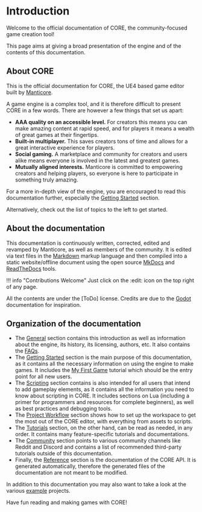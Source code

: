 Introduction
============

Welcome to the official documentation of CORE, the
community-focused game creation tool!

This page aims at giving a broad presentation of the engine and of the contents
of this documentation.

About CORE
----------

This is the official documentation for CORE, the UE4 based game editor built by [Manticore].

A game engine is a complex tool, and it is therefore difficult to present CORE
in a few words. There are however a few things that set us apart:

- **AAA quality on an accessible level.**  For creators this means you can make amazing content at rapid speed, and for
    players it means a wealth of great games at their fingertips.
- **Built-in multiplayer.** This saves creators tons of time and allows for a great interactive experience for players.
- **Social gaming.** A marketplace and community for creators and users alike means everyone is involved in the latest
    and greatest games.
- **Mutually aligned interests.** Manticore is committed to empowering creators and helping players, so everyone is here
    to participate in something truly amazing.

For a more in-depth view of the engine, you are encouraged to read this
documentation further, especially the [Getting Started] section.

Alternatively, check out the list of topics to the left to get started.

About the documentation
-----------------------

This documentation is continuously written, corrected, edited and revamped by
Manticore, as well as members of the community. It is edited via text files in the
[Markdown] markup language and then compiled into a static website/offline document using the
open source [MkDocs] and [ReadTheDocs] tools.

!!! info "Contributions Welcome"
    Just click on the :edit: icon on the top right of any page.

All the contents are under the [ToDo] license. Credits are due to the [Godot] documentation for inspiration.

Organization of the documentation
---------------------------------

- The [General] section contains this introduction as well as
  information about the engine, its history, its licensing, authors, etc. It
  also contains the [FAQs].
- The [Getting Started] section is the main purpose of this
  documentation, as it contains all the necessary information on using the
  engine to make games. It includes the [My First Game] tutorial which should be the entry point for all
  new users.
- The [Scripting] section contains is also intended for all users that intend to add gameplay elements, as it contains
  all the information you need to know about scripting in CORE. It includes sections on Lua (including a primer for
  programmers and resources for complete beginners), as well as best practices and debugging tools.
- The [Project Workflow] section shows how to set up the workspace to get the most out of the CORE editor, with
  everything from assets to scripts.
- The [Tutorials] section, on the other hand, can be read as needed,
  in any order. It contains many feature-specific tutorials and documentations.
- The [Community] section points to various community channels
  like Reddit and Discord and contains a list of recommended third-party tutorials
  outside of this documentation.
- Finally, the [Reference] section is the documentation of the CORE API. It is
  generated automatically, therefore the generated files of the documentation are not meant to be modified.

In addition to this documentation you may also want to take a look at the
various [example] projects.

Have fun reading and making games with CORE!

[Manticore]: http://www.manticoregames.com/

[Getting Started]: /2-getting_started/1-introduction
[Markdown]: https://daringfireball.net/projects/markdown/syntax
[MkDocs]: https://www.mkdocs.org/
[ReadTheDocs]: https://readthedocs.org/
[Godot]: https://godot.readthedocs.io/en/3.0/

[General]: /1-general/1_about
[FAQs]: /1-general/3-faqs
[My First Game]: /2-getting_started/4-my_first_game
[Scripting]: /3-scripting/1-lua/1-introduction
[Project Workflow]: /4-project_workflow/1-project_setup
[Tutorials]: /5-tutorials/1-games/1-fps/1-ffa
[Community]: /7-community/links
[example]: /6-examples/links
[Reference]: /8-core_api/coming_soon
